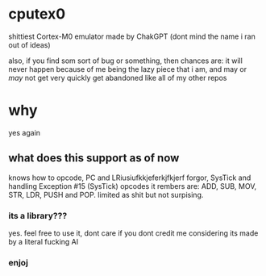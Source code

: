 # cputex0
shittiest Cortex-M0 emulator made by ChakGPT (dont mind the name i ran out of ideas)

also, if you find som sort of bug or something, then chances are: it will never happen because of me being the lazy piece that i am, and may or *may* not get very quickly get abandoned like all of my other repos
# why
yes again

## what does this support as of now
knows how to opcode, PC and LRiusiufkkjeferkjfkjerf  forgor, SysTick and handling Exception #15 (SysTick)
opcodes it rembers are:
ADD, SUB, MOV, STR, LDR, PUSH and POP. limited as shit but not surpising.

### its a library???
yes. feel free to use it, dont care if you dont credit me considering its made by a literal fucking AI

### enjoj
